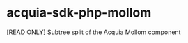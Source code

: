 acquia-sdk-php-mollom
=====================

[READ ONLY] Subtree split of the Acquia Mollom component
